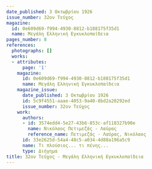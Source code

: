 ```yaml
---
date_published: 3 Οκτωβρίου 1926
issue_number: 32ον Τεύχος
magazine:
  id: 0e609d69-f994-4930-8812-b188175f35d1
  name: Μεγάλη Ελληνική Εγκυκλοπαίδεια
pages_number: 8
references:
  photographs: []
  works:
  - attributes:
      page: '1'
    magazine:
      id: 0e609d69-f994-4930-8812-b188175f35d1
      name: Μεγάλη Ελληνική Εγκυκλοπαίδεια
    magazine_issue:
      date_published: 3 Οκτωβρίου 1926
      id: 5c9f4551-aaae-4053-9a40-8bd2a20292ed
      issue_number: 32ον Τεύχος
    work:
      authors:
      - id: 3574edd4-5e27-43b6-853c-af118327b90e
        name: Νικόλαος Πετιμεζάς - Λαύρας
        reference_name: Πετιμεζάς - Λαύρας, Νικόλαος
      id: 33e2625d-54a4-48c5-a034-4d88a196a5c9
      name: Τι πλούσιος... τι πένης...
      type: Διήγημα
title: 32ον Τεύχος - Μεγάλη Ελληνική Εγκυκλοπαίδεια
---
```



